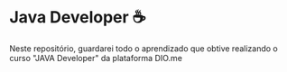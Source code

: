 # Java Developer ☕
Neste repositório, guardarei todo o aprendizado que obtive realizando o curso "JAVA Developer" da plataforma DIO.me
